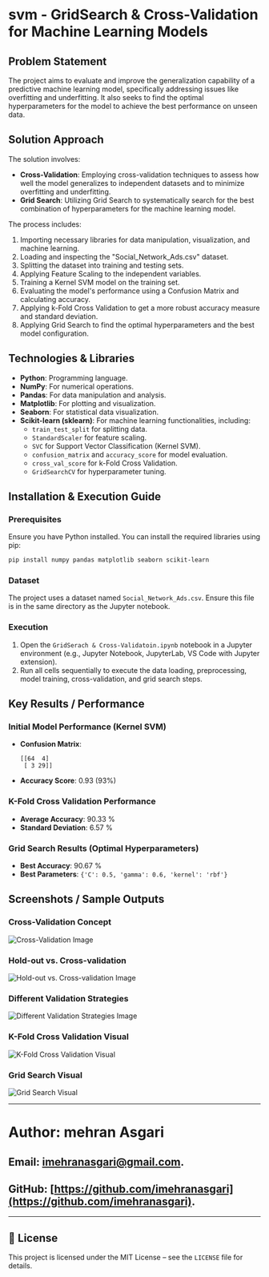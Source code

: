# svm - GridSearch & Cross-Validation for Machine Learning Models

## Problem Statement
The project aims to evaluate and improve the generalization capability of a predictive machine learning model, specifically addressing issues like overfitting and underfitting. It also seeks to find the optimal hyperparameters for the model to achieve the best performance on unseen data.

## Solution Approach
The solution involves:
*   **Cross-Validation**: Employing cross-validation techniques to assess how well the model generalizes to independent datasets and to minimize overfitting and underfitting.
*   **Grid Search**: Utilizing Grid Search to systematically search for the best combination of hyperparameters for the machine learning model.

The process includes:
1.  Importing necessary libraries for data manipulation, visualization, and machine learning.
2.  Loading and inspecting the "Social\_Network\_Ads.csv" dataset.
3.  Splitting the dataset into training and testing sets.
4.  Applying Feature Scaling to the independent variables.
5.  Training a Kernel SVM model on the training set.
6.  Evaluating the model's performance using a Confusion Matrix and calculating accuracy.
7.  Applying k-Fold Cross Validation to get a more robust accuracy measure and standard deviation.
8.  Applying Grid Search to find the optimal hyperparameters and the best model configuration.

## Technologies & Libraries
*   **Python**: Programming language.
*   **NumPy**: For numerical operations.
*   **Pandas**: For data manipulation and analysis.
*   **Matplotlib**: For plotting and visualization.
*   **Seaborn**: For statistical data visualization.
*   **Scikit-learn (sklearn)**: For machine learning functionalities, including:
    *   `train_test_split` for splitting data.
    *   `StandardScaler` for feature scaling.
    *   `SVC` for Support Vector Classification (Kernel SVM).
    *   `confusion_matrix` and `accuracy_score` for model evaluation.
    *   `cross_val_score` for k-Fold Cross Validation.
    *   `GridSearchCV` for hyperparameter tuning.

## Installation & Execution Guide

### Prerequisites
Ensure you have Python installed. You can install the required libraries using pip:

```bash
pip install numpy pandas matplotlib seaborn scikit-learn
```

### Dataset
The project uses a dataset named `Social_Network_Ads.csv`. Ensure this file is in the same directory as the Jupyter notebook.

### Execution
1.  Open the `GridSerach & Cross-Validatoin.ipynb` notebook in a Jupyter environment (e.g., Jupyter Notebook, JupyterLab, VS Code with Jupyter extension).
2.  Run all cells sequentially to execute the data loading, preprocessing, model training, cross-validation, and grid search steps.

## Key Results / Performance

### Initial Model Performance (Kernel SVM)
*   **Confusion Matrix**:
    ```
    [[64  4]
     [ 3 29]]
    ```
*   **Accuracy Score**: 0.93 (93%)

### K-Fold Cross Validation Performance
*   **Average Accuracy**: 90.33 %
*   **Standard Deviation**: 6.57 %

### Grid Search Results (Optimal Hyperparameters)
*   **Best Accuracy**: 90.67 %
*   **Best Parameters**: `{'C': 0.5, 'gamma': 0.6, 'kernel': 'rbf'}`

## Screenshots / Sample Outputs

### Cross-Validation Concept
![Cross-Validation Image](https://cdn.hackernoon.com/hn-images/1*3XvSvKfde8u89TMwjkz3kg.png)

### Hold-out vs. Cross-validation
![Hold-out vs. Cross-validation Image](https://miro.medium.com/max/875/1*pJ5jQHPfHDyuJa4-7LR11Q.png)

### Different Validation Strategies
![Different Validation Strategies Image](https://www.upgrad.com/blog/wp-content/uploads/2020/02/screenshot-miro.medium.com-2020.02.14-17_27_05.png)

### K-Fold Cross Validation Visual
![K-Fold Cross Validation Visual](https://miro.medium.com/max/1400/1*4G__SV580CxFj78o9yUXuQ.png)

### Grid Search Visual
![Grid Search Visual](https://miro.medium.com/max/1400/0*0SGzQwbkOwSmE13A)

---

# **Author:** mehran Asgari
## **Email:** [imehranasgari@gmail.com](mailto:imehranasgari@gmail.com).
## **GitHub:** [https://github.com/imehranasgari](https://github.com/imehranasgari).

---

## 📄 License

This project is licensed under the MIT License – see the `LICENSE` file for details.